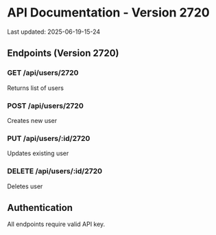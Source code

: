 # API Documentation - Version 2720
Last updated: 2025-06-19-15-24

## Endpoints (Version 2720)

### GET /api/users/2720
Returns list of users

### POST /api/users/2720
Creates new user

### PUT /api/users/:id/2720
Updates existing user

### DELETE /api/users/:id/2720
Deletes user

## Authentication
All endpoints require valid API key.
